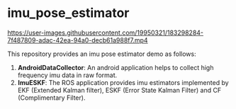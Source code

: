 # imu_pose_estimator

https://user-images.githubusercontent.com/19950321/183298284-7f487809-adac-42ea-94a0-decb61a988f7.mp4

This repository provides an imu pose estimator demo as follows:
1. **AndroidDataCollector**: An android application helps to collect high frequency imu data in raw format.
2. **ImuESKF**: The ROS application provides imu estimators implemented by EKF (Extended Kalman filter), ESKF (Error State Kalman Filter) and CF (Complimentary Filter).
